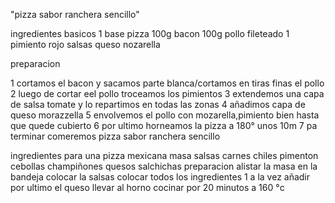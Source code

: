 "pizza sabor ranchera sencillo"

ingredientes basicos
1 base pizza
100g bacon
100g pollo fileteado
1 pimiento rojo
salsas
queso nozarella

preparacion

1 cortamos el bacon y sacamos parte blanca/cortamos en tiras finas el pollo
2 luego de cortar eel pollo troceamos los pimientos
3 extendemos una capa de salsa tomate y lo repartimos en todas las zonas
4 añadimos capa de queso morazzella
5 envolvemos el pollo con mozarella,pimiento bien hasta que quede cubierto
6 por ultimo horneamos la pizza a 180° unos 10m 
7 pa terminar comeremos pizza sabor ranchera sencillo














































ingredientes para una pizza mexicana
masa
salsas
carnes
chiles
pimenton
cebollas
champiñones
quesos
salchichas
preparacion
alistar la masa en la bandeja
colocar la salsas
colocar todos los ingredientes 1 a la vez
añadir por ultimo el queso
llevar al horno
cocinar por 20 minutos a 160 °c